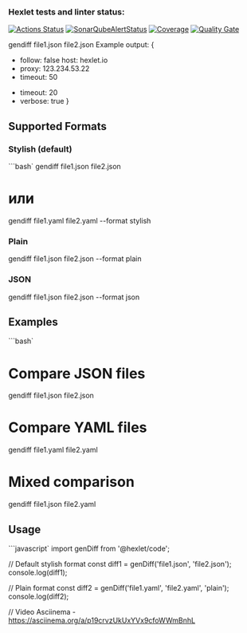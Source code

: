 ### Hexlet tests and linter status:
[![Actions Status](https://github.com/ElenaKazakova124/qa-auto-engineer-javascript-project-87/actions/workflows/hexlet-check.yml/badge.svg)](https://github.com/ElenaKazakova124/qa-auto-engineer-javascript-project-87/actions)
[![SonarQubeAlertStatus](https://sonarcloud.io/api/project_badges/measure?project=ElenaKazakova124_qa-auto-engineer-javascript-project-87&metric=alert_status)](https://sonarcloud.io/summary/new_code?id=ElenaKazakova124_qa-auto-engineer-javascript-project-87)
[![Coverage](https://sonarcloud.io/api/project_badges/measure?project=ElenaKazakova124_qa-auto-engineer-javascript-project-87&metric=coverage)](https://sonarcloud.io/summary/new_code?id=ElenaKazakova124_qa-auto-engineer-javascript-project-87)
[![Quality Gate](https://sonarcloud.io/api/project_badges/measure?project=ElenaKazakova124_qa-auto-engineer-javascript-project-87&metric=security_rating)](https://sonarcloud.io/summary/new_code?id=ElenaKazakova124_qa-auto-engineer-javascript-project-87)


gendiff file1.json file2.json
Example output:
{
  - follow: false
    host: hexlet.io
  - proxy: 123.234.53.22
  - timeout: 50
  + timeout: 20
  + verbose: true
}

## Supported Formats

### Stylish (default)
```bash`
gendiff file1.json file2.json
# или
gendiff file1.yaml file2.yaml --format stylish
### Plain
gendiff file1.json file2.json --format plain
### JSON
gendiff file1.json file2.json --format json



## Examples
```bash`
# Compare JSON files
gendiff file1.json file2.json

# Compare YAML files
gendiff file1.yaml file2.yaml

# Mixed comparison
gendiff file1.json file2.yaml


## Usage

```javascript`
import genDiff from '@hexlet/code';

// Default stylish format
const diff1 = genDiff('file1.json', 'file2.json');
console.log(diff1);

// Plain format
const diff2 = genDiff('file1.yaml', 'file2.yaml', 'plain');
console.log(diff2);

// Video
Asciinema - https://asciinema.org/a/p19crvzUkUxYVx9cfoWWmBnhL
